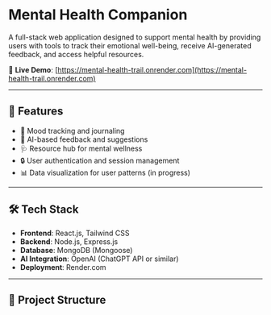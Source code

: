 # Mental Health Companion

A full-stack web application designed to support mental health by providing users with tools to track their emotional well-being, receive AI-generated feedback, and access helpful resources.

🚀 **Live Demo**: [https://mental-health-trail.onrender.com](https://mental-health-trail.onrender.com)

---

## 🧠 Features

- 📝 Mood tracking and journaling
- 🤖 AI-based feedback and suggestions
- 🩺 Resource hub for mental wellness
- 🔒 User authentication and session management
- 📊 Data visualization for user patterns (in progress)

---

## 🛠 Tech Stack

- **Frontend**: React.js, Tailwind CSS
- **Backend**: Node.js, Express.js
- **Database**: MongoDB (Mongoose)
- **AI Integration**: OpenAI (ChatGPT API or similar)
- **Deployment**: Render.com

---

## 📁 Project Structure

